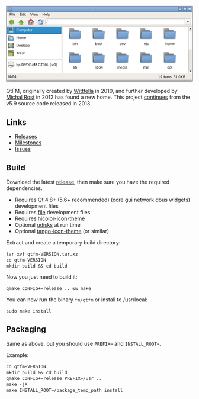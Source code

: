 ![screenshot](qtfm.png)

QtFM, originally created by [Wittfella](http://www.qtfm.org/) in 2010, and further developed by [Michal Rost](http://qt-apps.org/content/show.php/QtFM?content=158787) in 2012 has found a new home. This project [continues](https://github.com/rodlie/qtfm/compare/cea6fbacc6ebb52032077bea03b2891a67f85c3f...master) from the v5.9 source code released in 2013.

## Links

 * [Releases](https://github.com/rodlie/qtfm/releases)
 * [Milestones](https://github.com/rodlie/qtfm/milestones)
 * [Issues](https://github.com/rodlie/qtfm/issues)
 
## Build

Download the latest [release](https://github.com/rodlie/qtfm/releases), then make sure you have the required dependencies.

* Requires [Qt](http://qt.io) 4.8+ (5.6+ recommended) (core gui network dbus widgets) development files
* Requires [file](http://darwinsys.com/file/) development files
* Requires [hicolor-icon-theme](https://www.freedesktop.org/wiki/Software/icon-theme/)
* Optional [udisks](https://www.freedesktop.org/wiki/Software/udisks/) at run time
* Optional [tango-icon-theme](http://tango.freedesktop.org) (or similar)

Extract and create a temporary build directory:
```
tar xvf qtfm-VERSION.tar.xz
cd qtfm-VERSION
mkdir build && cd build
```

Now you just need to build it:
```
qmake CONFIG+=release .. && make
```
You can now run the binary ``fm/qtfm`` or install to /usr/local:
```
sudo make install
```

## Packaging

Same as above, but you should use ``PREFIX=`` and ``INSTALL_ROOT=``.

Example:

```
cd qtfm-VERSION
mkdir build && cd build
qmake CONFIG+=release PREFIX=/usr ..
make -jX
make INSTALL_ROOT=/package_temp_path install
```
